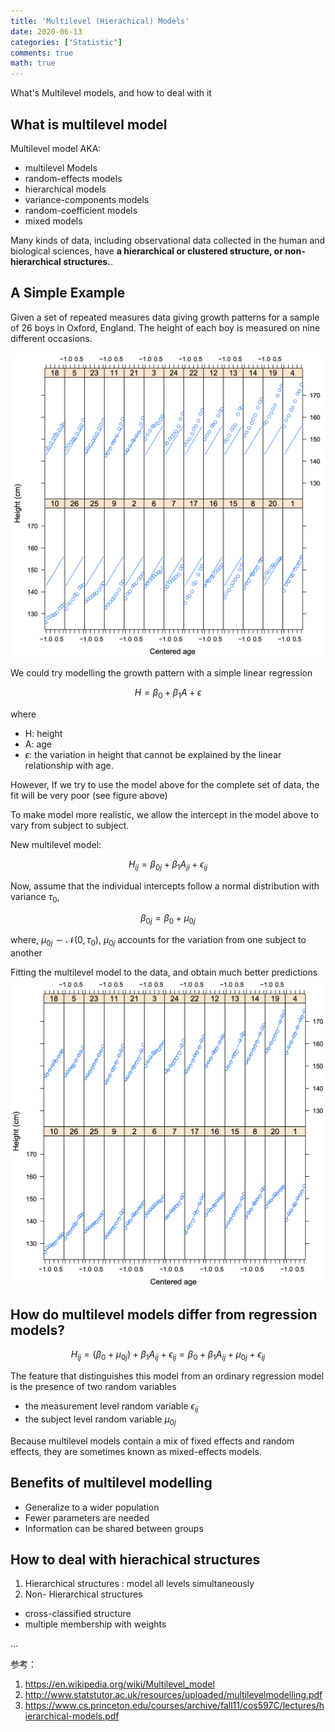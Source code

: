 ```yaml
---
title: 'Multilevel (Hierachical) Models'
date: 2020-06-13
categories: ["Statistic"]
comments: true
math: true
---
```

What's Multilevel models, and how to deal with it

## What is multilevel model
Multilevel model AKA: 
- multilevel Models
- random-effects models 
- hierarchical models 
- variance-components models
- random-coefficient models
- mixed models


Many kinds of data, including observational data collected in the human and biological sciences, have **a hierarchical or clustered structure, or non-hierarchical structures.**.


## A Simple Example

Given a set of repeated measures data giving growth patterns for a sample of 26 boys in Oxford, England. The height of each boy is measured on nine different occasions.

![height](/images/stats/hm.1.png)

We could try modelling the growth pattern with a simple linear regression

$$
H = \beta_0 + \beta_1 A + \epsilon
$$ 

where 
- H: height
- A: age 
- $\epsilon$: the variation in height that
cannot be explained by the linear relationship with age.

However,  If we try to use the model above for the complete set of data, the fit will be very poor (see figure above)


To make model more realistic, we allow the intercept in the model above to vary from subject to subject. 

New multilevel model:

$$
H_{ij} = \beta_{0j} + \beta_1 A_{ji} + \epsilon_{ij}
$$

Now, assume that the individual intercepts follow a normal distribution with variance $\tau_{0}$,

$$
\beta_{0j} = \beta_{0} + \mu_{0j}
$$ 

where, $\mu_{0j} \sim \mathcal{N} (0, \tau_0)$, $\mu_{0j}$ accounts for the variation from one subject to another

Fitting the multilevel model to the data, and obtain much better predictions
![height](/images/stats/hm.2.png)



## How do multilevel models differ from regression models?

$$
H_{ij} = (\beta_0 + \mu_{0j}) + \beta_1 A_{ij} + \epsilon_{ij} = \beta_0 + \beta_1 A_{ij} + \mu_{0j} + \epsilon_{ij}
$$


The feature that distinguishes this model from an ordinary regression model is the presence
of two random variables 
- the measurement level random variable $\epsilon_{ij}$
- the subject level 
random variable $\mu_{0j}$


Because multilevel models contain a mix of fixed effects and random effects, they are sometimes known as mixed-effects models.


## Benefits of multilevel modelling

- Generalize to a wider population
- Fewer parameters are needed
- Information can be shared between groups


## How to deal with hierachical structures

1. Hierarchical structures : model all levels simultaneously  
2. Non- Hierarchical structures
  -  cross-classified structure
  -  multiple membership with weights

...

参考：

1. https://en.wikipedia.org/wiki/Multilevel_model
2. http://www.statstutor.ac.uk/resources/uploaded/multilevelmodelling.pdf
3. https://www.cs.princeton.edu/courses/archive/fall11/cos597C/lectures/hierarchical-models.pdf
